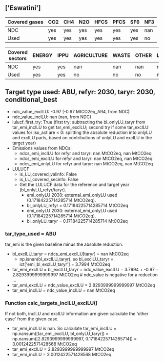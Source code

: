 ## ['Eswatini']



| Covered gases | CO2 | CH4 | N2O | HFCS | PFCS | SF6 | NF3 |
| ---- | ---- | ---- | ---- | ---- | ---- | ---- | ----  |
| NDC | yes | yes | yes | yes | yes | yes | nan |
| Used | yes | yes | yes | yes | yes | yes | no |

| Covered sectors | ENERGY | IPPU | AGRICULTURE | WASTE | OTHER | LULUCF |
| ---- | ---- | ---- | ---- | ---- | ---- | ----  |
| NDC | yes | yes | nan | nan | nan | nan |
| Used | yes | yes | no | no | no | no |



## Target type used: ABU, refyr: 2030, taryr: 2030, conditional_best
- ndc_value_exclLU: -0.97 (-0.97 MtCO2eq_AR4, from NDC)
- ndc_value_inclLU: nan (nan, from NDC)
- lulucf_first_try: True
(first try: subtracting the bl_onlyLU_taryr from tar_emi_inclLU to get tar_emi_exclLU;
second try if some tar_exclLU values for iso_act are < 0: splitting the absolute reduction into onlyLU and exclLU parts, based on contributions of onlyLU and exclLU in the target year)
- Emissions values from NDCs:
  - ndcs_emi_inclLU for refyr and taryr: nan MtCO2eq, nan MtCO2eq
  - ndcs_emi_exclLU for refyr and taryr: nan MtCO2eq, nan MtCO2eq
  - ndcs_emi_onlyLU for refyr and taryr: nan MtCO2eq, nan MtCO2eq
- LULUCF
  - is_LU_covered_valinfo: False
  - is_LU_covered_secinfo: False
  - Get the LULUCF data for the reference and target year (bl_onlyLU_refyr/taryr).
    - emi_onlyLU 2030: external_emi_onlyLU used (0.17184225714285714 MtCO2eq).
    - bl_onlyLU_refyr = 0.17184225714285714 MtCO2eq
    - emi_onlyLU 2030: external_emi_onlyLU used (0.17184225714285714 MtCO2eq).
    - bl_onlyLU_taryr = 0.17184225714285714 MtCO2eq
### tar_type_used = ABU
tar_emi is the given baseline minus the absolute reduction.
- bl_exclLU_taryr = ndcs_emi_exclLU[taryr] = nan MtCO2eq
  - np.isnan(bl_exclLU_taryr), so bl_exclLU_taryr = ict['emi_bl_exclLU_taryr'] = 3.7994 MtCO2eq
- tar_emi_exclLU = bl_exclLU_taryr + ndc_value_exclLU = 3.7994 + -0.97 = 2.8293999999999997 MtCO2eq # ndc_value is negative for a reduction ...
- tar_emi_exclLU = ndc_value_exclLU = 2.8293999999999997 MtCO2eq
- tar_emi_inclLU = ndc_value_inclLU = nan MtCO2eq
### Function calc_targets_inclLU_exclLU()
If not both, inclLU and exclLU information are given calculate the 'other case' from the given case.
- tar_emi_inclLU is nan. So calculate tar_emi_inclLU = np.nansum([tar_emi_exclLU, bl_onlyLU_taryr]) = np.nansum([2.8293999999999997, 0.17184225714285714]) = 3.0012422571428568 MtCO2eq
- tar_emi_exclLU = 2.8293999999999997 MtCO2eq
- tar_emi_inclLU = 3.0012422571428568 MtCO2eq